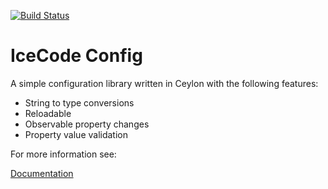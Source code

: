 [![Build Status](https://travis-ci.org/icecodesoftware/config.svg?branch=master)](https://travis-ci.org/icecodesoftware/config)

# IceCode Config

A simple configuration library written in Ceylon with the following features:

 * String to type conversions
 * Reloadable 
 * Observable property changes
 * Property value validation
 
For more information see:

[Documentation](https://github.com/icecodesoftware/config/wiki/Icecode-Config-Documentation)